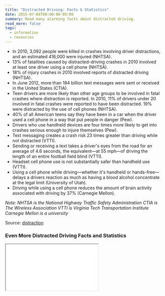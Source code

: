 ```yaml
---
title: "Distracted Driving: Facts & Statistics"
date: 2015-07-04T00:00:00-05:00
summary: Read many alarming facts about distracted driving.
read_more: false
tags:
  - information
  - resources
---
```

* In 2010, 3,092 people were killed in crashes involving driver distractions, and an estimated 416,000 were injured (NHTSA).
* 13% of fatalities caused by distracted-driving crashes in 2010 involved at least one driver using a cell phone (NHTSA).
* 18% of injury crashes in 2010 involved reports of distracted driving (NHTSA).
* In June 2012, more than 184 billion text messages were sent or received in the United States (CTIA).
* Teen drivers are more likely than other age groups to be involved in fatal crashes where distraction is reported. In 2010, 11% of drivers under 20 involved in fatal crashes were reported to have been distracted. 19% were distracted by the use of cell phones (NHTSA).
* 40% of all American teens say they have been in a car when the driver used a cell phone in a way that put people in danger (Pew).
* Drivers who use handheld devices are four times more likely to get into crashes serious enough to injure themselves (Pew).
* Text messaging creates a crash risk 23 times greater than driving while not distracted (VTTI).
* Sending or receiving a text takes a driver's eyes from the road for an average of 4.6 seconds, the equivalent&mdash;at 55 mph&mdash;of driving the length of an entire football field blind (VTTI).
* Headset cell phone use is not substantially safer than handheld use (VTTI).
* Using a cell phone while driving&mdash;whether it's handheld or hands-free&mdash;delays a drivers reaction as much as having a blood alcohol concentrate at the legal limit (University of Utah).
* Driving while using a cell phone reduces the amount of brain activity associated with driving by 37% (Carnegie Mellon).

*Note:*
*NHTSA is the National Highway Traffic Safety Administration*
*CTIA is The Wireless Association*
*VTTI is Virginia Tech Transportation Institute*
*Carnegie Mellon is a university*

Source: [distraction](http://www.distraction.gov/)

### Even More Distracted Driving Facts and Statistics
<iframe src="/static/img/pdf/distracted_driving_facts_and_statistics.pdf"></iframe>

